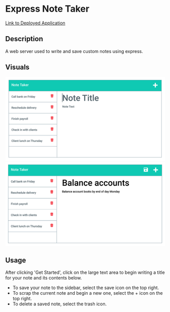 # Express Note Taker

[Link to Deployed Application](https://note-taker-505laura.herokuapp.com/)

## Description
A web server used to write and save custom notes using express.

## Visuals

![Webpage](https://github.com/505laura/note-taker/raw/main/public/assets/images/11-express-homework-demo-01.png?raw=true)
![Webpage](https://github.com/505laura/note-taker/raw/main/public/assets/images/11-express-homework-demo-02.png?raw=true)

## Usage
After clicking 'Get Started', click on the large text area to begin writing a title for your note and its contents below. 
- To save your note to the sidebar, select the save icon on the top right.
- To scrap the current note and begin a new one, select the + icon on the top right. 
- To delete a saved note, select the trash icon. 